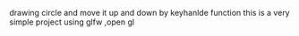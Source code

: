 drawing circle and move it up and down by keyhanlde function
this is a very simple project using glfw ,open gl
